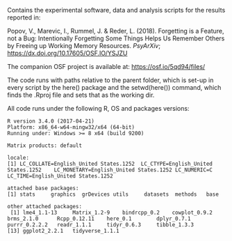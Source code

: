 Contains the experimental software, data and analysis scripts for the results reported in:

Popov, V., Marevic, I., Rummel, J. & Reder, L. (2018). Forgetting is a Feature, not a Bug: Intentionally Forgetting Some Things Helps Us Remember Others by Freeing up Working Memory Resources. *PsyArXiv*; https://dx.doi.org/10.17605/OSF.IO/YSJZU

The companion OSF project is available at: https://osf.io/5qd94/files/

The code runs with paths relative to the parent folder, which is set-up in every script by the here() package and the setwd(here()) command, which finds the .Rproj file and sets that as the working dir.

All code runs under the following R, OS and packages versions:

```
R version 3.4.0 (2017-04-21)
Platform: x86_64-w64-mingw32/x64 (64-bit)
Running under: Windows >= 8 x64 (build 9200)

Matrix products: default

locale:
[1] LC_COLLATE=English_United States.1252  LC_CTYPE=English_United States.1252    LC_MONETARY=English_United States.1252 LC_NUMERIC=C                           LC_TIME=English_United States.1252    

attached base packages:
[1] stats     graphics  grDevices utils     datasets  methods   base     

other attached packages:
 [1] lme4_1.1-13     Matrix_1.2-9    bindrcpp_0.2    cowplot_0.9.2   brms_2.1.0      Rcpp_0.12.11    here_0.1        dplyr_0.7.1     purrr_0.2.2.2   readr_1.1.1     tidyr_0.6.3     tibble_1.3.3   
[13] ggplot2_2.2.1   tidyverse_1.1.1
```